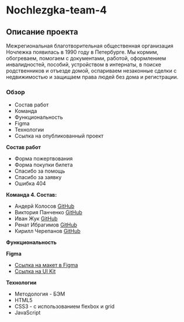 # Nochlezgka-team-4

## Описание проекта
Межрегиональная благотворительная общественная организация Ночлежка появилась в 1990 году в Петербурге. Мы кормим, обогреваем, помогаем с документами, работой, оформлением инвалидностей, пособий, устройством в интернаты, в поиске родственников и отъезде домой, оспариваем незаконные сделки с недвижимостью и защищаем права людей без дома и регистрации.

### Обзор
* Состав работ
* Команда
* Функциональность
* Figma
* Технологии
* Ссылка на опубликованный проект

**Состав работ**

* Форма пожертвования
* Форма покупки билета
* Спасибо за помощь
* Спасибо за заявку
* Ошибка 404

**Команда 4. Состав:**

* Андерй Колосов [GitHub](https://github.com/AndreiKolosov)
* Виктория Панченко [GitHub](https://github.com/VictoriaPanchenko)
* Иван Жук [GitHub](https://github.com/Zhukek)
* Ренат Ибрагимов [GitHub](https://github.com/SmthOfValue)
* Кирилл Черепанов [GitHub](https://github.com/insomniac-bear)

**Функциональность**

**Figma**

* [Ссылка на макет в Figma](https://www.figma.com/file/wtZiQ7jPbSmsd5ryOAj2XC/Web%2B_Hedonism-Fest?node-id=0%3A1)
* [Ссылка на UI Kit](https://www.figma.com/file/ng6teSjV2QI0InmBNCJH94/%D0%9D%D0%BE%D1%87%D0%BB%D0%B5%D0%B6%D0%BA%D0%B0-(Polished)?node-id=1028%3A5288)


**Технологии**

* Методология - БЭМ
* HTML5
* CSS3 - с использованием flexbox и grid
* JavaScript
